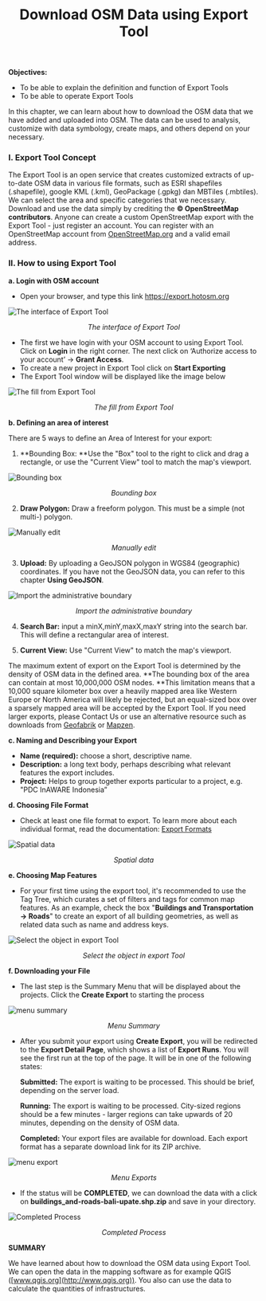 ﻿---
title: Download OSM Data using Export Tool
weight: 1
---


**Objectives:**

*   To be able to explain the definition and function of Export Tools
*   To be able to operate Export Tools

In this chapter, we can learn about how to download the OSM data that we have added and uploaded into OSM. The data can be used to analysis, customize with data symbology, create maps, and others depend on your necessary.

### **I. Export Tool Concept**

The Export Tool is an open service that creates customized extracts of up-to-date OSM data in various file formats, such as ESRI shapefiles (.shapefile), google KML (.kml), GeoPackage (.gpkg) dan MBTiles (.mbtiles). We can select the area and specific categories that we necessary. Download and use the data simply by crediting the **© OpenStreetMap contributors**. Anyone can create a custom OpenStreetMap export with the Export Tool - just register an account. You can register with an OpenStreetMap account from [OpenStreetMap.org](https://openstreetmap.org/) and a valid email address.

### **II. How to using Export Tool**

**a. Login with OSM account**
*   Open your browser, and type this link https://export.hotosm.org

![The interface of Export Tool](/en/images/05-HOT-Export/01-Penggunaan-Export-Tool/0101_tampilanexporttool.png)
<p align="center"><i>The interface of Export Tool</i><p align="center">

*   The first we have login with your OSM account to using Export Tool. Click on **Login** in the right corner. The next click on ‘Authorize access to your account’ → **Grant Access**.
*   To create a new project in Export Tool click on **Start Exporting** 
*   The Export Tool window will be displayed like the image below 

![The fill from Export Tool](/en/images/05-HOT-Export/01-Penggunaan-Export-Tool/0102_lembarkerjaet.png)
<p align="center"><i>The fill from Export Tool</i><p align="center">

**b. Defining an area of interest**

There are 5 ways to define an Area of Interest for your export:

1. **Bounding Box: **Use the "Box" tool to the right to click and drag a rectangle, or use the "Current View" tool to match the map's viewport.

![Bounding box](/en/images/05-HOT-Export/01-Penggunaan-Export-Tool/0103_Penentuan_Area_dengan_Kotak.png)
<p align="center"><i>Bounding box</i><p align="center">

2. **Draw Polygon:** Draw a freeform polygon. This must be a simple (not multi-) polygon.

![Manually edit](/en/images/05-HOT-Export/01-Penggunaan-Export-Tool/0104_penentuan_manual.png)
<p align="center"><i>Manually edit</i><p align="center">

3. **Upload:** By uploading a GeoJSON polygon in WGS84 (geographic) coordinates. If you have not the GeoJSON data, you can refer to this chapter **Using GeoJSON**.

  
![Import the administrative boundary](/en/images/05-HOT-Export/01-Penggunaan-Export-Tool/0105_penentuangeojson.png)
<p align="center"><i>Import the administrative boundary</i><p align="center">

4. **Search Bar:** input a minX,minY,maxX,maxY string into the search bar. This will define a rectangular area of interest.

5. **Current View:** Use "Current View" to match the map's viewport.

The maximum extent of export on the Export Tool is determined by the density of OSM data in the defined area. **The bounding box of the area can contain at most 10,000,000 OSM nodes. **This limitation means that a 10,000 square kilometer box over a heavily mapped area like Western Europe or North America will likely be rejected, but an equal-sized box over a sparsely mapped area will be accepted by the Export Tool. If you need larger exports, please Contact Us or use an alternative resource such as downloads from [Geofabrik](http://download.geofabrik.de/) or [Mapzen](https://mapzen.com/data/metro-extracts/).

**c. Naming and Describing your Export**

*   **Name (required):** choose a short, descriptive name.
*   **Description:** a long text body, perhaps describing what relevant features the export includes.
*   **Project:** Helps to group together exports particular to a project, e.g. "PDC InAWARE Indonesia”

**d. Choosing File Format**

*   Check at least one file format to export. To learn more about each individual format, read the documentation: [Export Formats](https://export.hotosm.org/en/v3/learn/export_formats)

![Spatial data](/en/images/05-HOT-Export/01-Penggunaan-Export-Tool/0106_menuformat.png)
<p align="center"><i>Spatial data</i><p align="center">


**e. Choosing Map Features**

*   For your first time using the export tool, it's recommended to use the Tag Tree, which curates a set of filters and tags for common map features. As an example, check the box "**Buildings and Transportation → Roads**" to create an export of all building geometries, as well as related data such as name and address keys.

![Select the object in export Tool](/en/images/05-HOT-Export/01-Penggunaan-Export-Tool/0107_buildingandroads.png)
<p align="center"><i>Select the object in export Tool</i><p align="center">

**f. Downloading your File**

*   The last step is the Summary Menu that will be displayed about the projects. Click the **Create Export** to starting the process

![menu summary](/en/images/05-HOT-Export/01-Penggunaan-Export-Tool/0108_menusummary.png)
<p align="center"><i>Menu Summary</i><p align="center">

*   After you submit your export using **Create Export**, you will be redirected to the **Export Detail Page**, which shows a list of **Export Runs**. You will see the first run at the top of the page. It will be in one of the following states:

    **Submitted:** The export is waiting to be processed. This should be brief, depending on the server load.


    **Running:** The export is waiting to be processed. City-sized regions should be a few minutes - larger regions can take upwards of 20 minutes, depending on the density of OSM data.


    **Completed:** Your export files are available for download. Each export format has a separate download link for its ZIP archive.

![menu export](/en/images/05-HOT-Export/01-Penggunaan-Export-Tool/0109_menuexporttool.png)
<p align="center"><i>Menu Exports</i><p align="center">

*   If the status will be **COMPLETED**, we can download the data with a click on **buildings_and-roads-bali-upate.shp.zip** and save in your directory. 

![Completed Process](/en/images/05-HOT-Export/01-Penggunaan-Export-Tool/0110_selesaiexport.png)
<p align="center"><i>Completed Process</i><p align="center">


**SUMMARY**

We have learned about how to download the OSM data using Export Tool. We can open the data in the mapping software as for example QGIS ([www.qgis.org](http://www.qgis.org)). You also can use the data to calculate the quantities of infrastructures.
